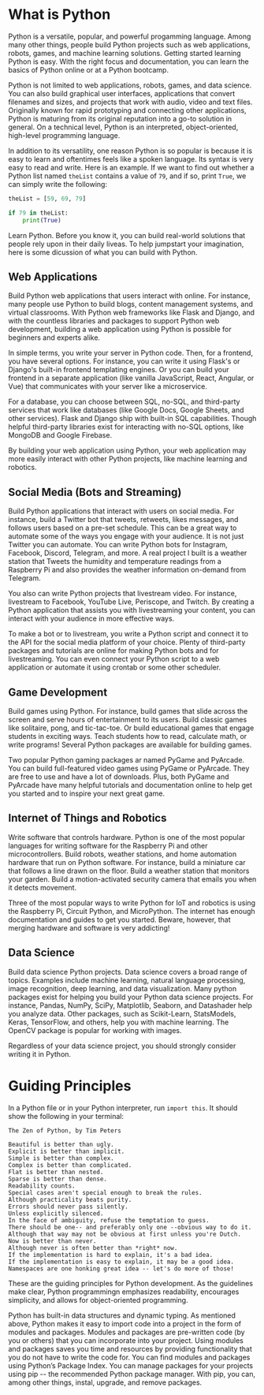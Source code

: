 # What is Python

Python is a versatile, popular, and powerful progamming language.  Among many other things, people build Python projects such as web applications, robots, games, and machine learning solutions. Getting started learning Python is easy. With the right focus and documentation, you can learn the basics of Python online or at a Python bootcamp. 

Python is not limited to web applications, robots, games, and data science. You can also build graphical user interfaces, applications that convert filenames and sizes, and projects that work with audio, video and text files. Originally known for rapid prototyping and connecting other applications, Python is maturing from its original reputation into a go-to solution in general. On a technical level, Python is an interpreted, object-oriented, high-level programming language.

In addition to its versatility, one reason Python is so popular is because it is easy to learn and oftentimes feels like a spoken language. Its syntax is very easy to read and write. Here is an example. If we want to find out whether a Python list named ```theList``` contains a value of ```79```, and if so, print ```True```, we can simply write the following:

```python 
theList = [59, 69, 79]

if 79 in theList:
    print(True)
```

Learn Python. Before you know it, you can build real-world solutions that people rely upon in their daily liveas. To help jumpstart your imagination, here is some dicussion of what you can build with Python.



## Web Applications

Build Python web applications that users interact with online. For instance, many people use Python to build blogs, content management systems, and virtual classrooms. With Python web frameworks like Flask and Django, and with the countless libraries and packages to support Python web development, building a web application using Python is possible for beginners and experts alike. 

In simple terms, you write your server in Python code. Then, for a frontend, you have several options. For instance, you can write it using Flask's or Django's built-in frontend templating engines. Or you can build your frontend in a separate application (like vanilla JavaScript, React, Angular, or Vue) that communicates with your server like a microservice. 

For a database, you can choose between SQL, no-SQL, and third-party services that work like databases (like Google Docs, Google Sheets, and other services). Flask and Django ship with built-in SQL capabilities. Though helpful third-party libraries exist for interacting with no-SQL options, like MongoDB and Google Firebase.

By building your web application using Python, your web application may more easily interact with other Python projects, like machine learning and robotics.



## Social Media (Bots and Streaming)

Build Python applications that interact with users on social media. For instance, build a Twitter bot that tweets, retweets, likes messages, and follows users based on a pre-set schedule. This can be a great way to automate some of the ways you engage with your audience. It is not just Twitter you can automate. You can write Python bots for Instagram, Facebook, Discord, Telegram, and more. A real project I built is a weather station that Tweets the humidity and temperature readings from a Raspberry Pi and also provides the weather information on-demand from Telegram.

You also can write Python projects that livestream video. For instance, livestream to Facebook, YouTube Live, Periscope, and Twitch. By creating a Python application that assists you with livestreaming your content, you can interact with your audience in more effective ways.

To make a bot or to livestream, you write a Python script and connect it to the API for the social media platform of your choice. Plenty of third-party packages and tutorials are online for making Python bots and for livestreaming. You can even connect your Python script to a web application or automate it using crontab or some other scheduler.



## Game Development

Build games using Python. For instance, build games that slide across the screen and serve hours of entertainment to its users. Build classic games like solitaire, pong, and tic-tac-toe. Or build educational games that engage students in exciting ways. Teach students how to read, calculate math, or write programs! Several Python packages are available for building games.

Two popular Python gaming packages ar named PyGame and PyArcade. You can build full-featured video games using PyGame or PyArcade. They are free to use and have a lot of downloads. Plus, both PyGame and PyArcade have many helpful tutorials and documentation online to help get you started and to inspire your next great game.



## Internet of Things and Robotics

Write software that controls hardware. Python is one of the most popular languages for writing software for the Raspberry Pi and other microcontrollers. Build robots, weather stations, and home automation hardware that run on Python software. For instance, build a miniature car that follows a line drawn on the floor. Build a weather station that monitors your garden. Build a motion-activated security camera that emails you when it detects movement.

Three of the most popular ways to write Python for IoT and robotics is using the Raspberry Pi, Circuit Python, and MicroPython. The internet has enough documentation and guides to get you started. Beware, however, that merging hardware and software is very addicting! 



## Data Science

Build data science Python projects. Data science covers a broad range of topics. Examples include machine learning, natural language processing, image recognition, deep learning, and data visualization. Many python packages exist for helping you build your Python data science projects. For instance, Pandas, NumPy, SciPy, Matplotlib, Seaborn, and Datashader help you analyze data. Other packages, such as Scikit-Learn, StatsModels, Keras, TensorFlow, and others, help you with machine learning. The OpenCV package is popular for working with images.

Regardless of your data science project, you should strongly consider writing it in Python.

# Guiding Principles

In a Python file or in your Python interpreter, run ```import this```. It should show the following in your terminal:

```
The Zen of Python, by Tim Peters

Beautiful is better than ugly.
Explicit is better than implicit.
Simple is better than complex.
Complex is better than complicated.
Flat is better than nested.
Sparse is better than dense.
Readability counts.
Special cases aren't special enough to break the rules.
Although practicality beats purity.
Errors should never pass silently.
Unless explicitly silenced.
In the face of ambiguity, refuse the temptation to guess.
There should be one-- and preferably only one --obvious way to do it.
Although that way may not be obvious at first unless you're Dutch.
Now is better than never.
Although never is often better than *right* now.
If the implementation is hard to explain, it's a bad idea.
If the implementation is easy to explain, it may be a good idea.
Namespaces are one honking great idea -- let's do more of those!
```

These are the guiding principles for Python development. As the guidelines make clear, Python programmingn emphasizes readability, encourages simplicity, and allows for object-oriented programming. 

Python has built-in data structures and dynamic typing. As mentioned above, Python makes it easy to import code into a project in the form of modules and packages. Modules and packages are pre-written code (by you or others) that you can incorporate into your project. Using modules and packages saves you time and resources by providing functionality that you do not have to write the code for. You can find modules and packages using Python’s Package Index. You can manage packages for your projects using pip -- the recommended Python package manager. With pip, you can, among other things, instal, upgrade, and remove packages.
